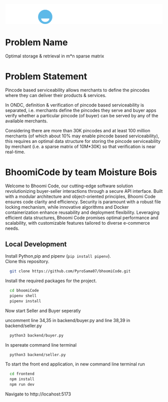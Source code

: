 ![Logo](frontend/src/assets/BhoomiCode_White.png)

# Problem Name
 Optimal storage & retrieval in m*n sparse matrix 

# Problem Statement
Pincode based serviceability allows merchants to define the pincodes where they can deliver their products & services.

In ONDC, definition & verification of pincode based serviceability is separated, i.e. merchants define the pincodes they serve and buyer apps verify whether a particular pincode (of buyer) can be served by any of the available merchants.

Considering there are more than 30K pincodes and at least 100 million merchants (of which about 10% may enable pincode based serviceability), this requires an optimal data structure for storing the pincode serviceability by merchant (i.e. a sparse matrix of 10M*30K) so that verification is near real-time.

# BhoomiCode by team Moisture Bois
Welcome to Bhoomi Code, our cutting-edge software solution revolutionizing buyer-seller interactions through a secure API interface. Built with a modular architecture and object-oriented principles, Bhoomi Code ensures code clarity and efficiency. Security is paramount with a robust file locking mechanism, while innovative algorithms and Docker containerization enhance reusability and deployment flexibility. Leveraging efficient data structures, Bhoomi Code promises optimal performance and scalability, with customizable features tailored to diverse e-commerce needs.

## Local Development

Install Python,pip and pipenv (`pip install pipenv`).  
Clone this repository.

```bash
  git clone https://github.com/PyroSama07/bhoomiCode.git
```

Install the required packages for the project.

```bash
  cd bhoomiCode
  pipenv shell
  pipenv install
```

Now start Seller and Buyer seperatly

uncomment line 34,35 in backend/buyer.py and line 38,39 in backend/seller.py

```bash
  python3 backend/buyer.py
```

In spereate command line terminal
```bash
  python3 backend/seller.py
```

To start the front end application, in new command line terminal run
```bash
  cd frontend
  npm install
  npm run dev
```
Navigate to http://locahost:5173
